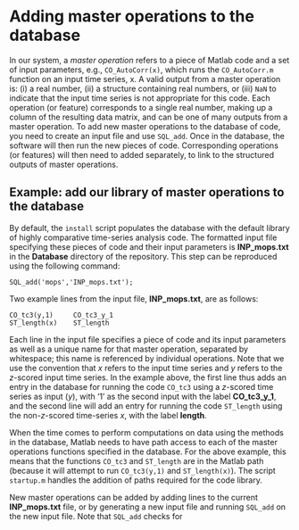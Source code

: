 # Adding master operations to the database

In our system, a *master operation* refers to a piece of Matlab code and a set of input parameters, e.g., `CO_AutoCorr(x)`, which runs the `CO_AutoCorr.m` function on an input time series, x.
A valid output from a master operation is: (i) a real number, (ii) a structure containing real numbers, or (iii) `NaN` to indicate that the input time series is not appropriate for this code.
Each operation (or feature) corresponds to a single real number, making up a column of the resulting data matrix, and can be one of many outputs from a master operation.
To add new master operations to the database of code, you need to create an input file and use `SQL_add`.
Once in the database, the software will then run the new pieces of code.
Corresponding operations (or features) will then need to added separately, to link to the structured outputs of master operations.


## Example: add our library of master operations to the database
<!--{#sec:addingMops}-->

By default, the `install` script populates the database with the default library of highly comparative time-series analysis code.
The formatted input file specifying these pieces of code and their input parameters is **INP_mops.txt** in the **Database** directory of the repository.
This step can be reproduced using the following command:

    SQL_add('mops','INP_mops.txt');

Two example lines from the input file, **INP_mops.txt**, are as follows:

    CO_tc3(y,1)     CO_tc3_y_1
    ST_length(x)    ST_length

Each line in the input file specifies a piece of code and its input parameters as well as a unique name for that master operation, separated by whitespace; this name is referenced by individual operations.
Note that we use the convention that *x* refers to the input time series and *y* refers to the *z*-scored input time series.
In the example above, the first line thus adds an entry in the database for running the code `CO_tc3` using a *z*-scored time series as input (*y*), with ‘1’ as the second input with the label **CO_tc3_y_1**, and the second line will add an entry for running the code `ST_length` using the non-*z*-scored time-series *x*, with the label **length**.

When the time comes to perform computations on data using the methods in the database, Matlab needs to have path access to each of the master operations functions specified in the database.
For the above example, this means that the functions `CO_tc3` and `ST_length` are in the Matlab path (because it will attempt to run `CO_tc3(y,1)` and `ST_length(x)`).
The script `startup.m` handles the addition of paths required for the code library.

New master operations can be added by adding lines to the current **INP_mops.txt** file, or by generating a new input file and running `SQL_add` on the new input file.
Note that `SQL_add` checks for 
